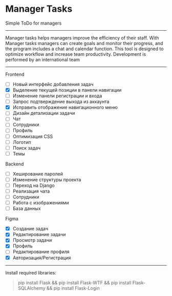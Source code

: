 # Manager Tasks
Simple ToDo for managers
***
Manager tasks helps managers improve the efficiency of their staff. 
With Manager tasks managers can create goals and monitor their progress, and the program includes a chat and calendar function. 
This tool is designed to optimize workflow and increase team productivity.
Development is performed by an international team
***
Frontend
* [ ] Новый интерфейс добавления задач
* [X] Выделение текущей позиции в панели навигации
* [ ] Изменение панели регистрации и входа
* [ ] Запрос подтверждение выхода из аккаунта
* [X] Исправить отображение навигационного меню
* [ ] Дизайн детализации задачи
* [ ] Чат
* [ ] Сотрудники 
* [ ] Профиль
* [ ] Оптимизация CSS
* [ ] Логотип
* [ ] Поиск задач
* [ ] Темы

Backend
* [ ] Хеширование паролей
* [ ] Изменение структуры проекта
* [ ] Переход на Django
* [ ] Реализация чата
* [ ] Сотрудники
* [ ] Работа с изображениями
* [ ] База данных

Figma
* [X] Создание задач
* [X] Редактирование задачи
* [X] Просмотр задачи
* [X] Профиль
* [ ] Редактирование профиля
* [X] Авторизация/Регистрация
***
Install required libraries:
>pip install Flask && pip install Flask-WTF && pip install Flask-SQLAlchemy && pip install Flask-Login
